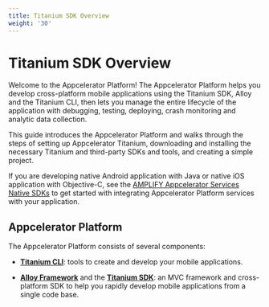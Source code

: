 ```yaml
---
title: Titanium SDK Overview
weight: '30'
---
```


# Titanium SDK Overview

Welcome to the Appcelerator Platform! The Appcelerator Platform helps you develop cross-platform mobile applications using the Titanium SDK, Alloy and the Titanium CLI, then lets you manage the entire lifecycle of the application with debugging, testing, deploying, crash monitoring and analytic data collection.

This guide introduces the Appcelerator Platform and walks through the steps of setting up Appcelerator Titanium, downloading and installing the necessary Titanium and third-party SDKs and tools, and creating a simple project.

If you are developing native Android application with Java or native iOS application with Objective-C, see the [AMPLIFY Appcelerator Services Native SDKs](/guide/AMPLIFY_Appcelerator_Services/AMPLIFY_Appcelerator_Platform_Services_How-tos/AMPLIFY_Appcelerator_Services_Native_SDKs/) to get started with integrating Appcelerator Platform services with your application.


## Appcelerator Platform

The Appcelerator Platform consists of several components:

* **[Titanium CLI](/guide/Titanium_SDK/Titanium_SDK_Guide/Titanium_Command-Line_Interface_Reference/)**: tools to create and develop your mobile applications.

* **[Alloy Framework](/guide/Alloy_Framework/)** and the **[Titanium SDK](/guide/Titanium_SDK/)**: an MVC framework and cross-platform SDK to help you rapidly develop mobile applications from a single code base.
